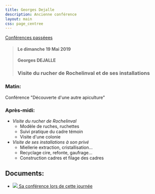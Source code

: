 ```yaml
---
title: Georges Dejalle
description: Ancienne conférence
layout: main
css: page_centree
---
```


[Conférences passéees](/agenda/conferences-passees/)  

> #### Le dimanche 19 Mai 2019
> #### Georges DEJALLE
> ### Visite du rucher de Rochelinval et de ses installations

### Matin:  
Conférence "Découverte d'une autre apiculture"  
  
### Après-midi:  
- *Visite du rucher de Rochelinval*  
   - Modèle de ruches, ruchettes  
   - Suivi pratique  du cadre témoin  
   - Visite d'une colonie  
- *Visite de ses installations à son privé*  
   - Miellerie extraction, cristallisation...  
   - Recyclage cire, refonte, gaufrage...  
   - Construction cadres et filage des cadres  

## Documents:

* [![](/static/img/pdf.jpg ) Sa conférence lors de cette journée](http://pdf.beequeen.be/agenda/conferences-passees/gdejalle2/Decouverte-d-une-autre-apiculture-2014-CARI-2.pdf)
